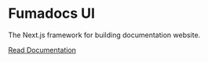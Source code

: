 # Fumadocs UI

The Next.js framework for building documentation website.

[Read Documentation](https://fumadocs.vercel.app/docs/ui)
